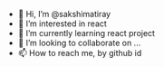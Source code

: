 - 👋 Hi, I’m @sakshimatiray
- 👀 I’m interested in react
- 🌱 I’m currently learning react project
- 💞️ I’m looking to collaborate on ...
- 📫 How to reach me, by github id

<!---
sakshimatiray/sakshimatiray is a ✨ special ✨ repository because its `README.md` (this file) appears on your GitHub profile.
You can click the Preview link to take a look at your changes.
--->
